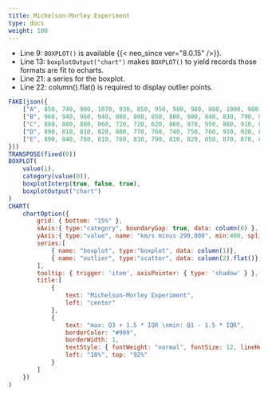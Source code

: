 ```yaml
---
title: Michelson-Morley Experiment
type: docs
weight: 100
---
```


- Line 9: `BOXPLOT()` is available {{< neo_since ver="8.0.15" />}}.
- Line 13: `boxplotOutput("chart")` makes `BOXPLOT()` to yield records those formats are fit to echarts.
- Line 21: a series for the boxplot.
- Line 22: column().flat() is required to display outlier points.

```js {linenos=table,hl_lines=[9,13,18,21,22]}
FAKE(json({
    ["A", 850, 740, 900, 1070, 930, 850, 950, 980, 980, 880, 1000, 980, 930, 650, 760, 810, 1000, 1000, 960, 960],
    ["B", 960, 940, 960, 940, 880, 800, 850, 880, 900, 840, 830, 790, 810, 880, 880, 830, 800, 790, 760, 800],
    ["C", 880, 880, 880, 860, 720, 720, 620, 860, 970, 950, 880, 910, 850, 870, 840, 840, 850, 840, 840, 840],
    ["D", 890, 810, 810, 820, 800, 770, 760, 740, 750, 760, 910, 920, 890, 860, 880, 720, 840, 850, 850, 780],
    ["E", 890, 840, 780, 810, 760, 810, 790, 810, 820, 850, 870, 870, 810, 740, 810, 940, 950, 800, 810, 870]
}))
TRANSPOSE(fixed(0))
BOXPLOT(
    value(1),
    category(value(0)),
    boxplotInterp(true, false, true),
    boxplotOutput("chart")
)
CHART(
    chartOption({
        grid: { bottom: "15%" },
        xAxis:{ type:"category", boundaryGap: true, data: column(0) },
        yAxis:{ type:"value", name: "km/s minus 299,000", min:400, splitArea:{ show: true } },
        series:[
            { name: "boxplot", type:"boxplot", data: column(1)},
            { name: "outlier", type:"scatter", data: column(2).flat()},
        ],
        tooltip: { trigger: 'item', axisPointer: { type: 'shadow' } },
        title:[
            {
                text: "Michelson-Morley Experiment",
                left: "center"
            },
            {
                text: "max: Q3 + 1.5 * IQR \nmin: Q1 - 1.5 * IQR",
                borderColor: "#999",
                borderWidth: 1,
                textStyle: { fontWeight: "normal", fontSize: 12, lineHeight: 16 },
                left: "10%", top: "92%"
            }
        ]
    })
)
```

